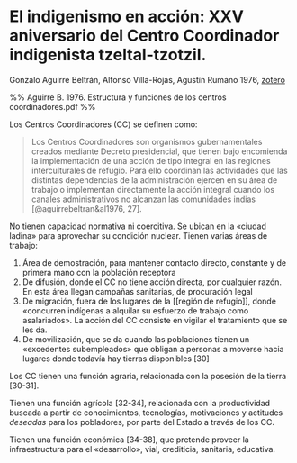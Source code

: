 # El indigenismo en acción: XXV aniversario del Centro Coordinador indigenista tzeltal-tzotzil.
Gonzalo Aguirre Beltrán, Alfonso Villa-Rojas, Agustín Rumano 1976, [zotero](zotero://select/items/@aguirrebeltran&al1976)

%% Aguirre B. 1976. Estructura y funciones de los centros coordinadores.pdf %%

Los Centros Coordinadores (CC) se definen como:

> Los Centros Coordinadores son organismos gubernamentales creados mediante Decreto presidencial, que tienen bajo encomienda la implementación de una acción de tipo integral en las regiones interculturales de refugio. Para ello coordinan las actividades que las distintas dependencias de la administración ejercen en su área de trabajo o implementan directamente la acción integral cuando los canales administrativos no alcanzan las comunidades indias [@aguirrebeltran&al1976, 27].

No tienen capacidad normativa ni coercitiva. Se ubican en la «ciudad ladina» para aprovechar su condición nuclear. Tienen varias áreas de trabajo:

1. Área de demostración, para mantener contacto directo, constante y de primera mano con la población receptora
2. De difusión, donde el CC no tiene acción directa, por cualquier razón. En esta área llegan campañas sanitarias, de procuración legal
3. De migración, fuera de los lugares de la [[región de refugio]], donde «concurren indígenas a alquilar su esfuerzo de trabajo como asalariados». La acción del CC consiste en vigilar el tratamiento que se les da.
4. De movilización, que se da cuando las poblaciones tienen un «excedentes subempleados» que obligan a personas a moverse hacia lugares donde todavía hay tierras disponibles [30]

Los CC tienen una función agraria, relacionada con la posesión de la tierra [30-31].

Tienen una función agrícola [32-34], relacionada con la productividad buscada a partir de conocimientos, tecnologías, motivaciones y actitudes *deseadas* para los pobladores, por parte del Estado a través de los CC.

Tienen una función económica [34-38], que pretende proveer la infraestructura para el «desarrollo», vial, crediticia, sanitaria, educativa.
